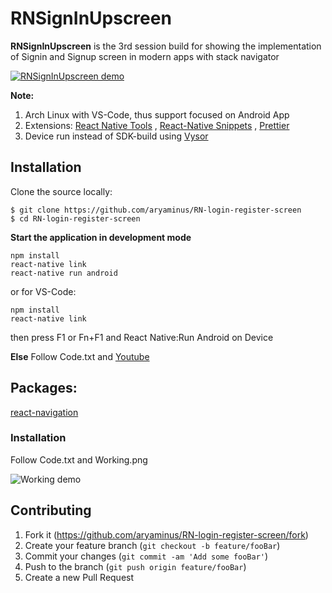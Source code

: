 # RNSignInUpscreen

**RNSignInUpscreen** is the 3rd session build for showing the implementation of Signin and Signup screen in modern apps with stack navigator

[![RNSignInUpscreen demo](https://i.imgur.com/vgep2fb.gif)](https://youtu.be/T8eMU0x_P2g)

**Note:**

1. Arch Linux with VS-Code, thus support focused on Android App
2. Extensions: <a href="https://marketplace.visualstudio.com/items?itemName=vsmobile.vscode-react-native" target="_blank">React Native Tools</a> , <a href="https://marketplace.visualstudio.com/items?itemName=EQuimper.react-native-react-redux" target="_blank">React-Native Snippets</a> , <a href="https://marketplace.visualstudio.com/items?itemName=esbenp.prettier-vscode" target="_blank">Prettier</a>
3. Device run instead of SDK-build using <a href="https://chrome.google.com/webstore/detail/vysor/gidgenkbbabolejbgbpnhbimgjbffefm" target="_blank">Vysor</a>

## Installation

Clone the source locally:
```
$ git clone https://github.com/aryaminus/RN-login-register-screen
$ cd RN-login-register-screen
```

**Start the application in development mode**
```
npm install
react-native link
react-native run android
```
or for VS-Code:
```
npm install
react-native link
```
then press F1 or Fn+F1 and React Native:Run Android on Device 

**Else**
Follow Code.txt and <a href="https://youtu.be/T8eMU0x_P2g" target="_blank">Youtube</a>

## Packages:
<a href="https://reactnavigation.org/docs/intro/" target="_blank">react-navigation</a>

### Installation
Follow Code.txt and Working.png

![Working demo](https://i.imgur.com/UuMpvwT.png)

## Contributing

1. Fork it (<https://github.com/aryaminus/RN-login-register-screen/fork>)
2. Create your feature branch (`git checkout -b feature/fooBar`)
3. Commit your changes (`git commit -am 'Add some fooBar'`)
4. Push to the branch (`git push origin feature/fooBar`)
5. Create a new Pull Request


